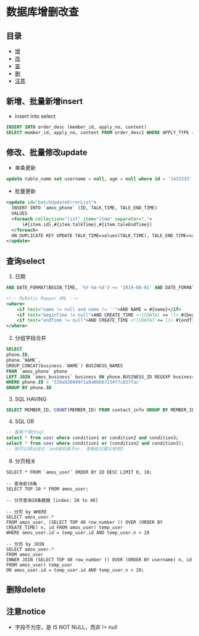 # 数据库增删改查
## 目录
- [增](#insert)
- [改](#update)
- [查](#select)
- [删](#delete)
- [注意](#notice)


## 新增、批量新增insert
- insert into select
```sql
INSERT INTO order_desc (member_id, apply_no, content)
SELECT member_id, apply_no, content FROM order_desc2 WHERE APPLY_TYPE = 'MOBILE' GROUP BY content ORDER BY COUNT(content) DESC;
```

## 修改、批量修改update
- 单条更新
```sql
update table_name set username = null, age = null where id = '1433233'
```

- 批量更新 
```xml
<update id="batchUpdateErrorList">
  INSERT INTO `amos_phone` (ID, TALK_TIME, TALE_END_TIME)
  VALUES
  <foreach collection="list" item="item" separator=",">
      (#{item.id},#{item.talkTime},#{item.taleEndTime})
  </foreach>
  ON DUPLICATE KEY UPDATE TALK_TIME=values(TALK_TIME), TALE_END_TIME=values(TALE_END_TIME)
</update>
  ```

## 查询select
1. 日期
```sql
AND DATE_FORMAT(BEGIN_TIME, '%Y-%m-%d') <= '2019-08-01' AND DATE_FORMAT(END_TIME, '%Y-%m-%d') >= '2019-08-31'
```
```xml
<!-- MyBatis Mapper XML -->
<where>
    <if test="name != null and name != ''">AND NAME = #{name}</if>
    <if test="beginTime != null">AND CREATE_TIME <![CDATA[ >= ]]> #{beginTime}</if>
    <if test="endTime != null">AND CREATE_TIME <![CDATA[ <= ]]> #{endTime}</if>
</where>
```

2. 分组字段合并
```sql
SELECT
phone.ID,
phone.`NAME`,
GROUP_CONCAT(business.`NAME`) BUSINESS_NAMES
FROM `amos_phone` phone
LEFT JOIN `amos_business` business ON phone.BUSINESS_ID REGEXP business.ID
WHERE phone.ID = '528a926949f1a8a0bb67234f7c837fac'
GROUP BY phone.ID
```

3. SQL HAVING
```sql
SELECT MEMBER_ID, COUNT(MEMBER_ID) FROM contact_info GROUP BY MEMBER_ID HAVING COUNT(MEMBER_ID) > 5;
```

4. SQL OR
```sql
-- 看两个等价sql
select * from user where condition1 or condition2 and condition3;
select * from user where condition1 or (condition2 and condition3);
-- 故可以得出结论：and级别高于or, 清晰起见建议使用2
```

8. 分页相关
```mysql
SELECT * FROM `amos_user` ORDER BY ID DESC LIMIT 0, 10;
```
```tsql
-- 查询前10条
SELECT TOP 10 * FROM amos_user;

-- 分页查询20条数据 [index: 20 to 40]

-- 分页 by WHERE
SELECT amos_user.*
FROM amos_user, (SELECT TOP 40 row_number () OVER (ORDER BY CREATE_TIME) n, id FROM amos_user) temp_user
WHERE amos_user.id = temp_user.id AND temp_user.n > 20

-- 分页 by JOIN
SELECT amos_user.*
FROM amos_user
INNER JOIN (SELECT TOP 40 row_number () OVER (ORDER BY username) n, id FROM amos_user) temp_user 
ON amos_user.id = temp_user.id AND temp_user.n > 20;
```


## 删除delete


## 注意notice
- 字段不为空，是 IS NOT NULL，而非 != null